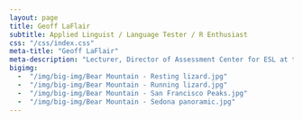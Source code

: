 ```yaml
---
layout: page
title: Geoff LaFlair
subtitle: Applied Linguist / Language Tester / R Enthusiast
css: "/css/index.css"
meta-title: "Geoff LaFlair"
meta-description: "Lecturer, Director of Assessment Center for ESL at the University of Kentucky"
bigimg:
  -  "/img/big-img/Bear Mountain - Resting lizard.jpg"
  -  "/img/big-img/Bear Mountain - Running lizard.jpg"
  -  "/img/big-img/Bear Mountain - San Francisco Peaks.jpg"
  -  "/img/big-img/Bear Mountain - Sedona panoramic.jpg"
---
```


